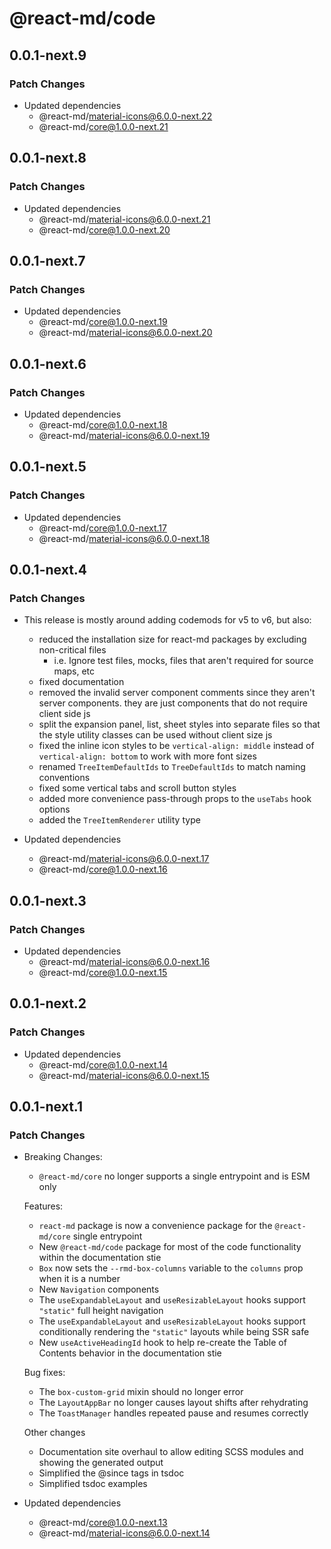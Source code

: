 # @react-md/code

## 0.0.1-next.9

### Patch Changes

- Updated dependencies
  - @react-md/material-icons@6.0.0-next.22
  - @react-md/core@1.0.0-next.21

## 0.0.1-next.8

### Patch Changes

- Updated dependencies
  - @react-md/material-icons@6.0.0-next.21
  - @react-md/core@1.0.0-next.20

## 0.0.1-next.7

### Patch Changes

- Updated dependencies
  - @react-md/core@1.0.0-next.19
  - @react-md/material-icons@6.0.0-next.20

## 0.0.1-next.6

### Patch Changes

- Updated dependencies
  - @react-md/core@1.0.0-next.18
  - @react-md/material-icons@6.0.0-next.19

## 0.0.1-next.5

### Patch Changes

- Updated dependencies
  - @react-md/core@1.0.0-next.17
  - @react-md/material-icons@6.0.0-next.18

## 0.0.1-next.4

### Patch Changes

- This release is mostly around adding codemods for v5 to v6, but also:

  - reduced the installation size for react-md packages by excluding non-critical files
    - i.e. Ignore test files, mocks, files that aren't required for source maps, etc
  - fixed documentation
  - removed the invalid server component comments since they aren't server components. they are just components that do not require client side js
  - split the expansion panel, list, sheet styles into separate files so that the style utility classes can be used without client size js
  - fixed the inline icon styles to be `vertical-align: middle` instead of `vertical-align: bottom` to work with more font sizes
  - renamed `TreeItemDefaultIds` to `TreeDefaultIds` to match naming conventions
  - fixed some vertical tabs and scroll button styles
  - added more convenience pass-through props to the `useTabs` hook options
  - added the `TreeItemRenderer` utility type

- Updated dependencies
  - @react-md/material-icons@6.0.0-next.17
  - @react-md/core@1.0.0-next.16

## 0.0.1-next.3

### Patch Changes

- Updated dependencies
  - @react-md/material-icons@6.0.0-next.16
  - @react-md/core@1.0.0-next.15

## 0.0.1-next.2

### Patch Changes

- Updated dependencies
  - @react-md/core@1.0.0-next.14
  - @react-md/material-icons@6.0.0-next.15

## 0.0.1-next.1

### Patch Changes

- Breaking Changes:

  - `@react-md/core` no longer supports a single entrypoint and is ESM only

  Features:

  - `react-md` package is now a convenience package for the `@react-md/core` single entrypoint
  - New `@react-md/code` package for most of the code functionality within the documentation stie
  - `Box` now sets the `--rmd-box-columns` variable to the `columns` prop when it is a number
  - New `Navigation` components
  - The `useExpandableLayout` and `useResizableLayout` hooks support `"static"` full height navigation
  - The `useExpandableLayout` and `useResizableLayout` hooks support conditionally rendering the `"static"` layouts while being SSR safe
  - New `useActiveHeadingId` hook to help re-create the Table of Contents behavior in the documentation stie

  Bug fixes:

  - The `box-custom-grid` mixin should no longer error
  - The `LayoutAppBar` no longer causes layout shifts after rehydrating
  - The `ToastManager` handles repeated pause and resumes correctly

  Other changes

  - Documentation site overhaul to allow editing SCSS modules and showing the generated output
  - Simplified the @since tags in tsdoc
  - Simplified tsdoc examples

- Updated dependencies
  - @react-md/core@1.0.0-next.13
  - @react-md/material-icons@6.0.0-next.14
